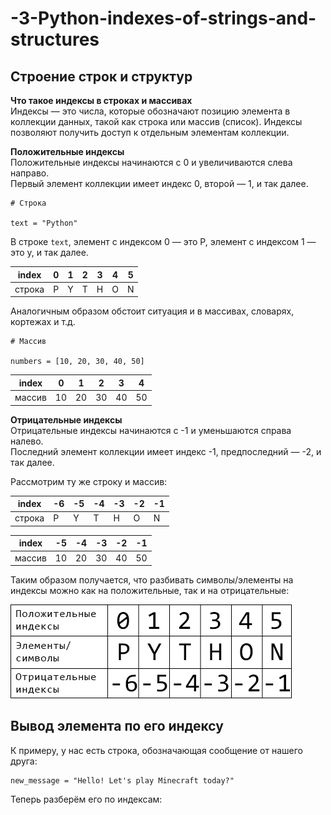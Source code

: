 # -3-Python-indexes-of-strings-and-structures
## Строение строк и структур

**Что такое индексы в строках и массивах** <br>
Индексы — это числа, которые обозначают позицию элемента в коллекции данных, такой как строка или массив (список). Индексы позволяют получить доступ к отдельным элементам коллекции.

**Положительные индексы** <br>
Положительные индексы начинаются с 0 и увеличиваются слева направо. <br>
Первый элемент коллекции имеет индекс 0, второй — 1, и так далее.

```
# Строка

text = "Python"
```
В строке `text`, элемент с индексом 0 — это P, элемент с индексом 1 — это y, и так далее.

|index|0|1|2|3|4|5|
|-|-|-|-|-|-|-|
|строка|P|Y|T|H|O|N|

Аналогичным образом обстоит ситуация и в массивах, словарях, кортежах и т.д. 

```
# Массив

numbers = [10, 20, 30, 40, 50]
```

|index|0|1|2|3|4|
|-|-|-|-|-|-|
|массив|10|20|30|40|50|

**Отрицательные индексы** <br>
Отрицательные индексы начинаются с -1 и уменьшаются справа налево. <br>
Последний элемент коллекции имеет индекс -1, предпоследний — -2, и так далее.

Рассмотрим ту же строку и массив:

|index|-6|-5|-4|-3|-2|-1|
|-|-|-|-|-|-|-|
|строка|P|Y|T|H|O|N|

|index|-5|-4|-3|-2|-1|
|-|-|-|-|-|-|
|массив|10|20|30|40|50|

Таким образом получается, что разбивать символы/элементы на индексы можно как на положительные, так и на отрицательные:

<img src="https://github.com/TeachKait20/NoneCode/blob/main/index-lrn.png?raw=true">

## Вывод элемента по его индексу

К примеру, у нас есть строка, обозначающая сообщение от нашего друга:
```
new_message = "Hello! Let's play Minecraft today?"
```
Теперь разберём его по индексам: 



